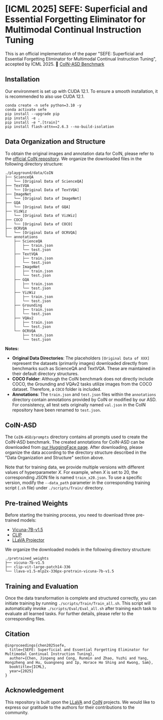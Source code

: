 # [ICML 2025] SEFE: Superficial and Essential Forgetting Eliminator for Multimodal Continual Instruction Tuning

This is an official implementation of the paper "SEFE: Superficial and Essential Forgetting Eliminator for Multimodal Continual Instruction Tuning", accepted by ICML 2025.
🤗 [CoIN-ASD Benchmark](https://huggingface.co/jinpeng0528/STAR)

## Installation
Our environment is set up with CUDA 12.1. To ensure a smooth installation, it is recommended to also use CUDA 12.1.
```Shell
conda create -n sefe python=3.10 -y
conda activate sefe
pip install --upgrade pip
pip install -e .
pip install -e ".[train]"
pip install flash-attn==2.6.3 --no-build-isolation
```

## Data Organization and Structure

To obtain the original images and annotation data for CoIN, please refer to the [official CoIN repository](https://github.com/zackschen/CoIN). We organize the downloaded files in the following directory structure:

```
./playground/data/CoIN
├── ScienceQA
│   └── [Original Data of ScienceQA]
├── TextVQA
│   └── [Original Data of TextVQA]
├── ImageNet
│   └── [Original Data of ImageNet]
├── GQA
│   └── [Original Data of GQA]
├── VizWiz
│   └── [Original Data of VizWiz]
├── COCO
│   └── [Original Data of COCO]
├── OCRVQA
│   └── [Original Data of OCRVQA]
└── annotations
    ├── ScienceQA
    │   ├── train.json
    │   └── test.json
    ├── TextVQA
    │   ├── train.json
    │   └── test.json
    ├── ImageNet
    │   ├── train.json
    │   └── test.json
    ├── GQA
    │   ├── train.json
    │   └── test.json
    ├── VizWiz
    │   ├── train.json
    │   └── test.json
    ├── Grounding
    │   ├── train.json
    │   └── test.json
    ├── VQAv2
    │   ├── train.json
    │   └── test.json
    └── OCRVQA
        ├── train.json
        └── test.json
```
**Notes:**
- **Original Data Directories**: The placeholders `[Original Data of XXX]` represent the datasets (primarily images) downloaded directly from benchmarks such as ScienceQA and TextVQA. These are maintained in their default directory structures.
- **COCO Folder**: Although the CoIN benchmark does not directly include COCO, the Grounding and VQAv2 tasks utilize images from the COCO dataset. Therefore, a `COCO` folder is included.
- **Annotations**: The `train.json` and `test.json` files within the `annotations` directory contain annotations provided by CoIN or modified by our ASD. For consistency, all test sets originally named `val.json` in the CoIN repository have been renamed to `test.json`.

## CoIN-ASD
The `CoIN-ASD/prompts` directory contains all prompts used to create the CoIN-ASD benchmark. The created annotations for CoIN-ASD can be downloaded from [our HuggingFace page](https://huggingface.co/datasets/jinpeng0528/CoIN-ASD). After downloading, please organize the data according to the directory structure described in the "Data Organization and Structure" section above.

Note that for training data, we provide multiple versions with different values of hyperparameter $X$. For example, when $X$ is set to $20$, the corresponding JSON file is named `train_x20.json`. To use a specific version, modify the `--data_path` parameter in the corresponding training script (`.sh` file) under `./scripts/Train/` directory.

## Pre-trained Weights
Before starting the training process, you need to download three pre-trained models:
- [Vicuna-7B-v1.5](https://huggingface.co/lmsys/vicuna-7b-v1.5)
- [CLIP](https://huggingface.co/openai/clip-vit-large-patch14-336)
- [LLaVA Projector](https://huggingface.co/liuhaotian/llava-v1.5-mlp2x-336px-pretrain-vicuna-7b-v1.5)

We organize the downloaded models in the following directory structure:
```
./pretrained_weights
├── vicuna-7b-v1.5
├── clip-vit-large-patch14-336
└── llava-v1.5-mlp2x-336px-pretrain-vicuna-7b-v1.5
```

## Training and Evaluation
Once the data transformation is complete and structured correctly, you can initiate training by running `./scripts/Train/Train_all.sh`. This script will automatically invoke `./scripts/Eval/Eval_all.sh` after training each task to evaluate all learned tasks. For further details, please refer to the corresponding files.

## Citation
```
@inproceedings{chen2025sefe,
  title={SEFE: Superficial and Essential Forgetting Eliminator for Multimodal Continual Instruction Tuning},
  author={Chen, Jinpeng and Cong, Runmin and Zhao, Yuzhi and Yang, Hongzheng and Hu, Guangneng and Ip, Horace Ho Shing and Kwong, Sam},
  booktitle={ICML},
  year={2025}
}
```

## Acknowledgement
This repository is built upon the [LLaVA](https://github.com/haotian-liu/LLaVA) and [CoIN](https://github.com/zackschen/CoIN) projects. We would like to express our gratitude to the authors for their contributions to the community.
